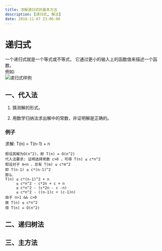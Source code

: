 ```yaml
---
title: 求解递归式的基本方法
description: [递归式, 解法]
date: 2018-11-07 23:06:00
---
```


# 递归式

一个递归式就是一个等式或不等式，
它通过更小的输入上的函数值来描述一个函数。  
例如:  
![递归式样例][1]

## 一、代入法

1. 猜测解的形式。  

2. 用数学归纳法求出解中的常数，并证明解是正确的。  

### 例子

求解: T(n) = T(n-1) + n  

    假设其解为O(n^2)，即 T(n) = O(n^2)
    代入法要求: 证明选择常数 c>0 ，可得 T(n) ≤ c*n^2
    假设对于 m<n ，总有 T(m) ≤ c*m^2
    即 T(n-1) ≤ c*(n-1)^2
    那么
    T(n) ≤ c*(n-1)^2 + n
         ≤ c*n^2 - c*2n + c + n
         ≤ c*n^2 - (c*2n - c -n)
         ≤ c*n^2 - ((n-1)c + (c-1)n)
    由于 n>1 && c>0
    故 T(n) ≤ c*n^2
    得 T(n) = O(n^2)

## 二、递归树法

## 三、主方法

[1]: https://xchens-1254410906.cos.ap-shanghai.myqcloud.com/assets/images/dts_exp.png
